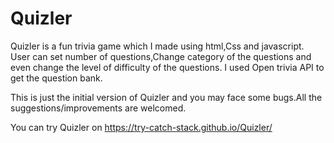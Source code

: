 # Quizler

Quizler is a fun trivia game which I made using html,Css and javascript.
User can set number of questions,Change category of the questions and even change the level of difficulty of the questions.
I used Open trivia API to get the question bank.

This is just the initial version of Quizler and you may face some bugs.All the suggestions/improvements are welcomed.

You can try Quizler on https://try-catch-stack.github.io/Quizler/ 
